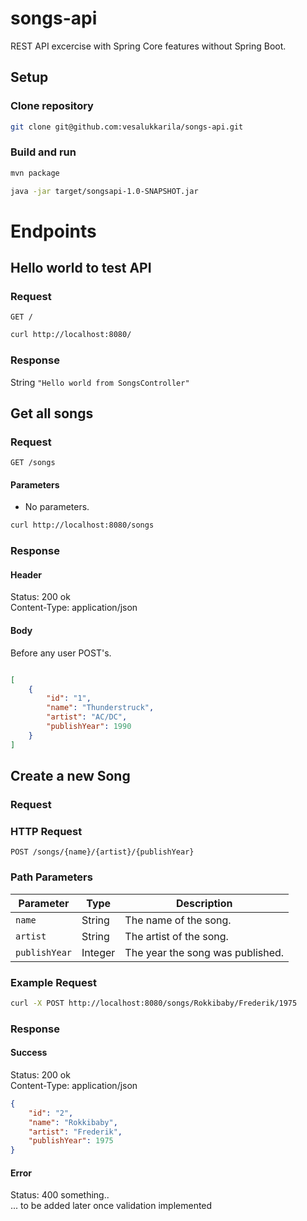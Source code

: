# songs-api
REST API excercise with Spring Core features without Spring Boot. 

## Setup
### Clone repository
```sh
git clone git@github.com:vesalukkarila/songs-api.git
```


### Build and run
```sh
mvn package
```
```sh
java -jar target/songsapi-1.0-SNAPSHOT.jar
 ```


# Endpoints

## Hello world to test API
### Request
`GET /`
```sh
curl http://localhost:8080/
```

### Response
String
`"Hello world from SongsController"`


## Get all songs
### Request
`GET /songs`  
#### Parameters
- No parameters.
```sh
curl http://localhost:8080/songs
```
### Response
#### Header  
Status: 200 ok  
Content-Type: application/json  
#### Body  
Before any user POST's.   
```json

[
    {
        "id": "1",
        "name": "Thunderstruck",
        "artist": "AC/DC",
        "publishYear": 1990
    }
]

```

## Create a new Song
### Request

### HTTP Request
`POST /songs/{name}/{artist}/{publishYear}`

### Path Parameters
| Parameter   | Type   | Description                      |
|-------------|--------|----------------------------------|
| `name`      | String | The name of the song.            |
| `artist`    | String | The artist of the song.          |
| `publishYear` | Integer | The year the song was published. |

### Example Request
```sh
curl -X POST http://localhost:8080/songs/Rokkibaby/Frederik/1975
```
### Response
#### Success
Status: 200 ok  
Content-Type: application/json  

```json
{
    "id": "2",
    "name": "Rokkibaby",
    "artist": "Frederik",
    "publishYear": 1975
}
```
#### Error
Status: 400 something..   
... to be added later once validation implemented



